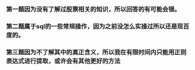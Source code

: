 ### 第一题因为没有了解过股票相关的知识，所以回答的有可能会错。
### 第二题属于sql的一些常规操作，因为之前没怎么实操过所以还是现百度的。
### 第三题因为不了解其中的真正含义，所以我在有限时间内只能用正则表达式进行提取，或许会有其他更好的方法

